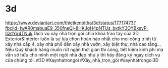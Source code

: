 # 3d
https://www.deviantart.com/thietkenoithat3d/status/17717473?fbclid=IwAR0mabuaE9_350fneQj-8HKJgH4pNTUs_bxtkY3OYBksvP-lQrtYir4TNuk Dịch vụ xây nhà trọn gói chìa khóa trao tay của 3D Exterior&amp;Interior luôn là sự lựa chọn hoàn hảo nhất cho mọi công trình từ xây nhà cấp 4, xây nhà phố đến xây nhà vườn, xây biệt thự, nhà cao tầng… Nếu Quý khách hàng muốn rút ngắn thời gian thi công, tiết kiệm kinh phí mà vẫn sở hữu cho mình một ngôi nhà đẹp như ý thì hãy đăng ký ngay dịch vụ của chúng tôi. #3D #Xaynhatrongoi #Xây_nhà_trọn_gói #xaynhatrongoi3D
